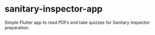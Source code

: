 # sanitary-inspector-app
Simple Flutter app to read PDFs and take quizzes for Sanitary Inspector preparation.
